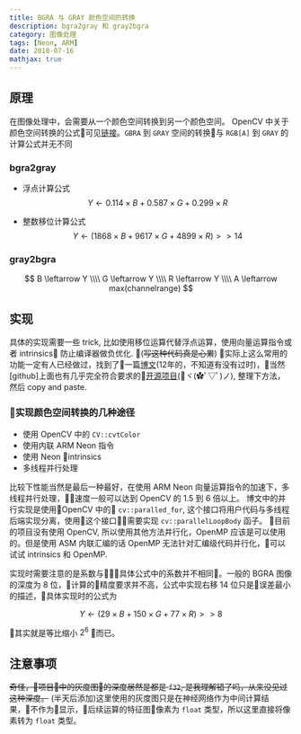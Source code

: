 ```yaml
---
title: BGRA 与 GRAY 颜色空间的转换
description: bgra2gray 和 gray2bgra
category: 图像处理
tags: [Neon, ARM]
date: 2018-07-16
mathjax: true
---
```


## 原理

在图像处理中，会需要从一个颜色空间转换到另一个颜色空间。 OpenCV 中关于颜色空间转换的公式可见[链接](https://docs.opencv.org/3.1.0/de/d25/imgproc_color_conversions.html)。`GBRA` 到 `GRAY` 空间的转换与 `RGB[A]` 到 `GRAY` 的计算公式并无不同

### bgra2gray

- 浮点计算公式
  $$
  Y \leftarrow 0.114 \times B + 0.587 \times G + 0.299 \times R
  $$

- 整数移位计算公式
  $$
  Y \leftarrow (1868 \times B + 9617 \times G + 4899 \times R) >> 14
  $$

### gray2bgra

$$
B \leftarrow Y \\\\
G \leftarrow Y \\\\
R \leftarrow Y \\\\
A \leftarrow max(channelrange)
$$

## 实现

具体的实现需要一些 trick, 比如使用移位运算代替浮点运算，使用向量运算指令或者 intrinsics 防止编译器做负优化. (~~写这种代码真是心累~~)
实际上这么常用的功能一定有人已经做过，找到了一篇[博文](https://www.tuicool.com/articles/mYnaMb)(12年的，不知道有没有过时)，当然 [github]上面也有几乎完全符合要求的[开源项目](https://github.com/carlj/NEON-ASM-BGRA-to-Grayscale-conversion)(ヾ(✿ﾟ▽ﾟ)ノ), 整理下方法，然后 copy and paste.

### 实现颜色空间转换的几种途径

- 使用 OpenCV 中的 `CV::cvtColor`
- 使用内联 ARM Neon 指令
- 使用 Neon intrinsics
- 多线程并行处理

比较下性能当然是最后一种最好，在使用 ARM Neon 向量运算指令的加速下，多线程并行处理，速度一般可以达到 OpenCV 的 1.5 到 6 倍以上。
博文中的并行实现是使用OpenCV 中的 `cv::paralled_for`, 这个接口将用户代码与多线程后端实现分离，使用这个接口需要实现 `cv::parallelLoopBody` 函子。
目前的项目没有使用 OpenCV, 所以使用其他方法并行化，OpenMP 应该是可以使用的。但是使用 ASM 内联汇编的话 OpenMP 无法针对汇编级代码并行化，可以试试 intrinsics 和 OpenMP.

实现时需要注意的是系数与具体公式中的系数并不相同。一般的 BGRA 图像的深度为 8 位，计算的精度要求并不高，公式中实现右移 14 位只是误差最小的描述，具体实现时的公式为

$$
Y \leftarrow (29 \times B + 150 \times G + 77 \times R) >> 8
$$

其实就是等比缩小 $2^6$ 而已。

## 注意事项

~~奇怪，项目中的灰度图的深度居然是都是 `f32`, 是我理解错了吗，从来没见过这种深度。~~
(半天后添加)这里使用的灰度图只是在神经网络作为中间计算结果，不作为显示，后续运算的特征图像素为 `float` 类型，所以这里直接将像素转为 `float` 类型。
